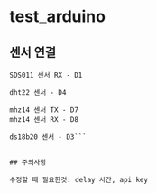 # test_arduino

## 센서 연결

```SDS011 센서 TX - D2
SDS011 센서 RX - D1

dht22 센서 - D4

mhz14 센서 TX - D7
mhz14 센서 RX - D8

ds18b20 센서 - D3```


## 주의사항

수정할 때 필요한것: delay 시간, api key



